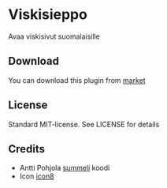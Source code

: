 Viskisieppo
===========

Avaa viskisivut suomalaisille

Download
-------
You can download this plugin from [market]

License
-------
Standard MIT-license. See LICENSE for details

Credits
-------
* Antti Pohjola [summeli] koodi
* Icon [icon8]


[icon8]: http://icons8.com/ "Icons8 homepage"
[summeli]: http://summeli.fi "summeli.fi"
[market]: https://chrome.google.com/webstore/detail/viskisieppo/dgmcbnhfgeejfapefklhjpilfiholhcc?hl=fi "chrome marketplace"
